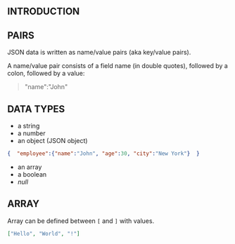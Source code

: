 ## INTRODUCTION 


## PAIRS 

JSON data is written as name/value pairs (aka key/value pairs).

A name/value pair consists of a field name (in double quotes), followed by a colon, followed by a value:

> "name":"John"

## DATA TYPES 

- a string
- a number
- an object (JSON object)
```JSON 
{  "employee":{"name":"John", "age":30, "city":"New York"}  }
```
- an array
- a boolean
- _null_

## ARRAY

Array can be defined between `[` and `]` with values. 

```JSON
["Hello", "World", "!"]
```